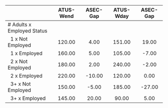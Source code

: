 
|                      |    ATUS-Wend |     ASEC-Gap |    ATUS-Wday |     ASEC-Gap |
| -------------------- | :----------: | :----------: | :----------: | :----------: |
| # Adults x Employed Status |              |              |              |              |
| &nbsp;&nbsp;1 x Not Employed |       120.00 |         4.00 |       151.00 |        19.00 |
| &nbsp;&nbsp;1 x Employed |       160.00 |         5.00 |       105.00 |        -7.00 |
| &nbsp;&nbsp;2 x Not Employed |       180.00 |         2.00 |       240.00 |        -2.00 |
| &nbsp;&nbsp;2 x Employed |       220.00 |       -10.00 |       120.00 |         0.00 |
| &nbsp;&nbsp;3+ x Not Employed |       150.00 |        -5.00 |       185.00 |       -27.00 |
| &nbsp;&nbsp;3+ x Employed |       145.00 |        20.00 |        90.00 |         5.00 |


